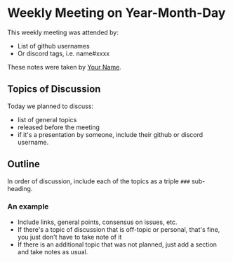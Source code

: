 # Weekly Meeting on Year-Month-Day
This weekly meeting was attended by:

- List of github usernames
- Or discord tags, i.e. name#xxxx

These notes were taken by [Your Name](a-link-that-points-to-you).

## Topics of Discussion
Today we planned to discuss:

- list of general topics
- released before the meeting
- if it's a presentation by someone, include their github or discord username.

## Outline
In order of discussion, include each of the topics as a triple `###` sub-heading.

### An example
- Include links, general points, consensus on issues, etc.
- If there's a topic of discussion that is off-topic or personal, that's fine, you just don't have to take note of it
- If there is an additional topic that was not planned, just add a section and take notes as usual.
